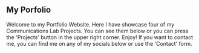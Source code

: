 ## My Porfolio

Welcome to my Portfolio Website. Here I have showcase four of my Communications Lab Projects. You can see them below or you can press the 'Projects' button in the upper right corner. Enjoy! If you want to contact me, you can find me on any of my socials below or use the 'Contact' form. 
